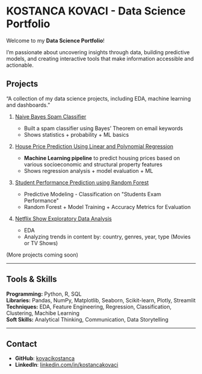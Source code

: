# KOSTANCA KOVACI - Data Science Portfolio

Welcome to my **Data Science Portfolio**!  

I’m passionate about uncovering insights through data, building predictive models, and creating interactive tools that make information accessible and actionable.

## Projects

“A collection of my data science projects, including EDA, machine learning and dashboards.”

1. [Naive Bayes Spam Classifier](./naive-bayes-spam-classifier/README.md)  
   - Built a spam classifier using Bayes’ Theorem on email keywords  
   - Shows statistics + probability + ML basics

2. [House Price Prediction Using Linear and Polynomial Regression](./house-price-prediction/README.md)
   - **Machine Learning pipeline** to predict housing prices based on various socioeconomic and structural property features
   - Shows regression analysis + model evaluation + ML
  
3. [Student Performance Prediction using Random Forest](./Student_Performance_using_RandomForest/README.md)
   -  Predictive Modeling - Classification on "Students Exam Performance"
   -  Random Forest + Model Training + Accuracy Metrics for Evaluation

4. [Netflix Show Exploratory Data Analysis](./Netflix-Show-EDA/README.md)
   - EDA
   - Analyzing trends in content by: country, genres, year, type (Movies or TV Shows)
  

(More projects coming soon)

---

## Tools & Skills  
**Programming:** Python, R, SQL  
**Libraries:** Pandas, NumPy, Matplotlib, Seaborn, Scikit-learn, Plotly, Streamlit  
**Techniques:** EDA, Feature Engineering, Regression, Classification, Clustering, Machibe Learning  
**Soft Skills:** Analytical Thinking, Communication, Data Storytelling  

---

## Contact  
- **GitHub**: [kovacikostanca](https://github.com/kovacikostanca)
- **LinkedIn**: [linkedin.com/in/kostancakovaci](https://linkedin.com/in/kostanca-kovaci)  
